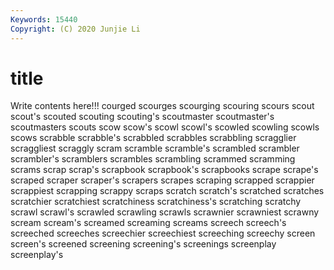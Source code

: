 ```yaml
---
Keywords: 15440
Copyright: (C) 2020 Junjie Li
---
```


# title

Write contents here!!!
courged 
scourges
scourging 
scouring 
scours 
scout 
scout's 
scouted 
scouting 
scouting's 
scoutmaster 
scoutmaster's
scoutmasters 
scouts 
scow 
scow's 
scowl 
scowl's 
scowled 
scowling 
scowls 
scows
scrabble 
scrabble's 
scrabbled 
scrabbles 
scrabbling 
scragglier 
scraggliest 
scraggly 
scram 
scramble
scramble's 
scrambled 
scrambler 
scrambler's 
scramblers 
scrambles 
scrambling 
scrammed 
scramming 
scrams
scrap 
scrap's 
scrapbook 
scrapbook's 
scrapbooks 
scrape 
scrape's 
scraped 
scraper 
scraper's
scrapers 
scrapes 
scraping 
scrapped 
scrappier 
scrappiest 
scrapping 
scrappy 
scraps 
scratch
scratch's 
scratched 
scratches 
scratchier 
scratchiest 
scratchiness 
scratchiness's 
scratching 
scratchy 
scrawl
scrawl's 
scrawled 
scrawling 
scrawls 
scrawnier 
scrawniest 
scrawny 
scream 
scream's 
screamed
screaming 
screams 
screech 
screech's 
screeched 
screeches 
screechier 
screechiest 
screeching 
screechy
screen 
screen's 
screened 
screening 
screening's 
screenings 
screenplay 
screenplay's 
